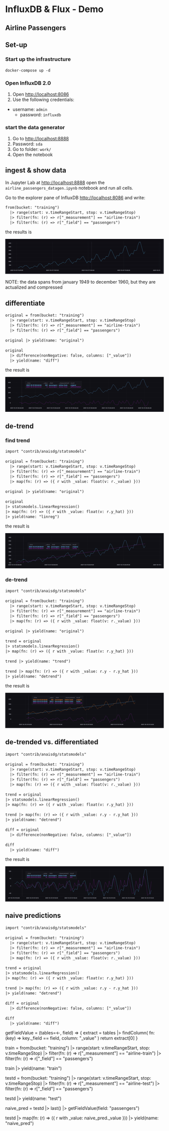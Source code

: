 # InfluxDB & Flux - Demo
## Airline Passengers

## Set-up
### Start up the infrastructure

`docker-compose up -d`

### Open InfluxDB 2.0

1. Open [http://localhost:8086](http://localhost:8086)
2. Use the following credentials:
  * username: `admin`
	* password: `influxdb`

### start the data generator

1.  Go to [http://localhost:8888](http://localhost:8888)
2.  Password: `sda`
3.  Go to folder: `work/`
4.  Open the notebook

## ingest & show data

In Jupyter Lab at [http://localhost:8888](http://localhost:8888) open the `airline_passengers_datagen.ipynb` notebook and run all cells.

Go to the explorer pane of InfluxDB [http://localhost:8086](http://localhost:8086) and write:

```
from(bucket: "training")
  |> range(start: v.timeRangeStart, stop: v.timeRangeStop)
  |> filter(fn: (r) => r["_measurement"] == "airline-train")
  |> filter(fn: (r) => r["_field"] == "passengers")
```  

the results is

![](img/air-passengers.png)

NOTE: the data spans from january 1949 to december 1960, but they are actualized and compressed 

## differentiate

```
original = from(bucket: "training")
  |> range(start: v.timeRangeStart, stop: v.timeRangeStop)
  |> filter(fn: (r) => r["_measurement"] == "airline-train")
  |> filter(fn: (r) => r["_field"] == "passengers")

original |> yield(name: "original")

original
  |> difference(nonNegative: false, columns: ["_value"])
  |> yield(name: "diff")
```

the result is

![](img/differentiated.png)

## de-trend

### find trend

```
import "contrib/anaisdg/statsmodels"

original = from(bucket: "training")
  |> range(start: v.timeRangeStart, stop: v.timeRangeStop)
  |> filter(fn: (r) => r["_measurement"] == "airline-train")
  |> filter(fn: (r) => r["_field"] == "passengers")
  |> map(fn: (r) => ({ r with _value: float(v: r._value) }))

original |> yield(name: "original")

original   
|> statsmodels.linearRegression()
|> map(fn: (r) => ({ r with _value: float(v: r.y_hat) }))
|> yield(name: "linreg")
```

the result is

![](img/lr.png)

### de-trend

```
import "contrib/anaisdg/statsmodels"

original = from(bucket: "training")
  |> range(start: v.timeRangeStart, stop: v.timeRangeStop)
  |> filter(fn: (r) => r["_measurement"] == "airline-train")
  |> filter(fn: (r) => r["_field"] == "passengers")
  |> map(fn: (r) => ({ r with _value: float(v: r._value) }))

original |> yield(name: "original")

trend = original   
|> statsmodels.linearRegression()
|> map(fn: (r) => ({ r with _value: float(v: r.y_hat) }))

trend |> yield(name: "trend")

trend |> map(fn: (r) => ({ r with _value: r.y - r.y_hat }))
|> yield(name: "detrend")
```

the result is 

![](img/detrended.png)


## de-trended vs. differentiated

```
import "contrib/anaisdg/statsmodels"

original = from(bucket: "training")
  |> range(start: v.timeRangeStart, stop: v.timeRangeStop)
  |> filter(fn: (r) => r["_measurement"] == "airline-train")
  |> filter(fn: (r) => r["_field"] == "passengers")
  |> map(fn: (r) => ({ r with _value: float(v: r._value) }))

trend = original   
|> statsmodels.linearRegression()
|> map(fn: (r) => ({ r with _value: float(v: r.y_hat) }))

trend |> map(fn: (r) => ({ r with _value: r.y - r.y_hat }))
|> yield(name: "detrend")

diff = original 
  |> difference(nonNegative: false, columns: ["_value"])

diff
  |> yield(name: "diff")
```

the result is

![](img/diff-vs-detrend.png)

## naive predictions

```
import "contrib/anaisdg/statsmodels"

original = from(bucket: "training")
  |> range(start: v.timeRangeStart, stop: v.timeRangeStop)
  |> filter(fn: (r) => r["_measurement"] == "airline-train")
  |> filter(fn: (r) => r["_field"] == "passengers")
  |> map(fn: (r) => ({ r with _value: float(v: r._value) }))

trend = original   
|> statsmodels.linearRegression()
|> map(fn: (r) => ({ r with _value: float(v: r.y_hat) }))

trend |> map(fn: (r) => ({ r with _value: r.y - r.y_hat }))
|> yield(name: "detrend")

diff = original 
  |> difference(nonNegative: false, columns: ["_value"])

diff
  |> yield(name: "diff")
```

getFieldValue = (tables=<-, field) => {
  extract = tables
    |> findColumn(
      fn: (key) => key._field == field,
      column: "_value"
    )
  return extract[0]
}

train = from(bucket: "training")
  |> range(start: v.timeRangeStart, stop: v.timeRangeStop)
  |> filter(fn: (r) => r["_measurement"] == "airline-train")
  |> filter(fn: (r) => r["_field"] == "passengers")

train |> yield(name: "train")

testd = from(bucket: "training")
  |> range(start: v.timeRangeStart, stop: v.timeRangeStop)
  |> filter(fn: (r) => r["_measurement"] == "airline-test")
  |> filter(fn: (r) => r["_field"] == "passengers")

testd 
  |> yield(name: "test")


naive_pred = testd |> last() |> getFieldValue(field: "passengers")

testd 
  |> map(fn: (r) => ({ r with _value: naive_pred._value }))
  |> yield(name: "naive_pred")






